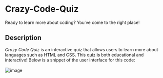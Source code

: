 # Crazy-Code-Quiz
Ready to learn more about coding? You've come to the right place!
## Description
*Crazy Code Quiz* is an interactive quiz that allows users to learn more about languages such as HTML and CSS. This quiz is both educational and interactive! Below is a snippet of the user interface for this code:<br>
<br>
![image](https://user-images.githubusercontent.com/67798512/106409867-699e0380-63f6-11eb-95ac-8a5e69aac5dd.png)

